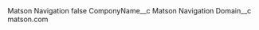 <?xml version="1.0" encoding="UTF-8"?>
<CustomMetadata xmlns="http://soap.sforce.com/2006/04/metadata" xmlns:xsi="http://www.w3.org/2001/XMLSchema-instance" xmlns:xsd="http://www.w3.org/2001/XMLSchema">
    <label>Matson Navigation</label>
    <protected>false</protected>
    <values>
        <field>ComponyName__c</field>
        <value xsi:type="xsd:string">Matson Navigation</value>
    </values>
    <values>
        <field>Domain__c</field>
        <value xsi:type="xsd:string">matson.com</value>
    </values>
</CustomMetadata>
